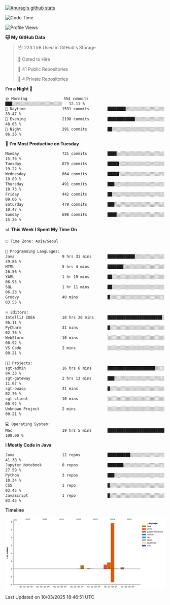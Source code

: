 [![Anurag's github stats](https://github-readme-stats.vercel.app/api?username=hajubal)](https://github.com/anuraghazra/github-readme-stats)

<!--START_SECTION:waka-->
![Code Time](http://img.shields.io/badge/Code%20Time-284%20hrs%2014%20mins-blue)

![Profile Views](http://img.shields.io/badge/Profile%20Views-0-blue)

**🐱 My GitHub Data** 

> 📦 223.1 kB Used in GitHub's Storage 
 > 
> 💼 Opted to Hire
 > 
> 📜 41 Public Repositories 
 > 
> 🔑 4 Private Repositories 
 > 
**I'm a Night 🦉** 

```text
🌞 Morning                554 commits         ███░░░░░░░░░░░░░░░░░░░░░░   12.11 % 
🌆 Daytime                1531 commits        ████████░░░░░░░░░░░░░░░░░   33.47 % 
🌃 Evening                2198 commits        ████████████░░░░░░░░░░░░░   48.05 % 
🌙 Night                  291 commits         ██░░░░░░░░░░░░░░░░░░░░░░░   06.36 % 
```
📅 **I'm Most Productive on Tuesday** 

```text
Monday                   721 commits         ████░░░░░░░░░░░░░░░░░░░░░   15.76 % 
Tuesday                  879 commits         █████░░░░░░░░░░░░░░░░░░░░   19.22 % 
Wednesday                864 commits         █████░░░░░░░░░░░░░░░░░░░░   18.89 % 
Thursday                 491 commits         ███░░░░░░░░░░░░░░░░░░░░░░   10.73 % 
Friday                   442 commits         ██░░░░░░░░░░░░░░░░░░░░░░░   09.66 % 
Saturday                 479 commits         ███░░░░░░░░░░░░░░░░░░░░░░   10.47 % 
Sunday                   698 commits         ████░░░░░░░░░░░░░░░░░░░░░   15.26 % 
```


📊 **This Week I Spent My Time On** 

```text
🕑︎ Time Zone: Asia/Seoul

💬 Programming Languages: 
Java                     9 hrs 31 mins       ████████████░░░░░░░░░░░░░   49.86 % 
HTML                     5 hrs 4 mins        ███████░░░░░░░░░░░░░░░░░░   26.56 % 
YAML                     1 hr 19 mins        ██░░░░░░░░░░░░░░░░░░░░░░░   06.95 % 
SQL                      1 hr 11 mins        ██░░░░░░░░░░░░░░░░░░░░░░░   06.23 % 
Groovy                   40 mins             █░░░░░░░░░░░░░░░░░░░░░░░░   03.55 % 

🔥 Editors: 
IntelliJ IDEA            18 hrs 20 mins      ████████████████████████░   96.11 % 
PyCharm                  31 mins             █░░░░░░░░░░░░░░░░░░░░░░░░   02.76 % 
WebStorm                 10 mins             ░░░░░░░░░░░░░░░░░░░░░░░░░   00.92 % 
VS Code                  2 mins              ░░░░░░░░░░░░░░░░░░░░░░░░░   00.21 % 

🐱‍💻 Projects: 
sgt-admin                16 hrs 6 mins       █████████████████████░░░░   84.33 % 
sgt-gateway              2 hrs 13 mins       ███░░░░░░░░░░░░░░░░░░░░░░   11.67 % 
sgt-owasp                31 mins             █░░░░░░░░░░░░░░░░░░░░░░░░   02.76 % 
sgt-client               10 mins             ░░░░░░░░░░░░░░░░░░░░░░░░░   00.92 % 
Unknown Project          2 mins              ░░░░░░░░░░░░░░░░░░░░░░░░░   00.21 % 

💻 Operating System: 
Mac                      19 hrs 5 mins       █████████████████████████   100.00 % 
```

**I Mostly Code in Java** 

```text
Java                     12 repos            ██████████░░░░░░░░░░░░░░░   41.38 % 
Jupyter Notebook         8 repos             ███████░░░░░░░░░░░░░░░░░░   27.59 % 
Python                   3 repos             ███░░░░░░░░░░░░░░░░░░░░░░   10.34 % 
CSS                      1 repo              █░░░░░░░░░░░░░░░░░░░░░░░░   03.45 % 
JavaScript               1 repo              █░░░░░░░░░░░░░░░░░░░░░░░░   03.45 % 
```



**Timeline**

![Lines of Code chart](https://raw.githubusercontent.com/hajubal/hajubal/main/assets/bar_graph.png)


 Last Updated on 10/03/2025 18:46:51 UTC
<!--END_SECTION:waka-->